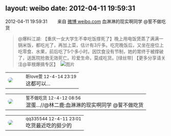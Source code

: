 layout: weibo
date: 2012-04-11 19:59:31
---
<meta name="referrer" content="no-referrer" />

2012-04-11 19:59:31  &nbsp;&nbsp;&nbsp;&nbsp;&nbsp;&nbsp; 来自 <a href="http://weibo.com/" rel="nofollow">微博 weibo.com</a>
血淋淋的现实啊同学 @誓不做吃货
>  @爆料江湖:  【重庆一女大学生不幸吃饭撑死了】晚上用电饭煲蒸了满满一锅米饭，都吃光了，再加上菜，估计有3斤多。吃完晚饭后，又坐在座位上吃零食、水果，前后吃了5个多小时。因饮食没有节制，她的胃终于被撑破了，送医院抢救无效死亡。珍爱生命，莫成吃货。[绿丝带] 【更多分享请关注@草根爆搞专区】      ​​​
>  ![图片](https://ww2.sinaimg.cn/large/7d9de694jw1drvf8gc4dsj.jpg)

<table style="width: 100%;">
  <tr>
    <td style="width: 40px;"><img style="border-radius:50%" src="https://tva3.sinaimg.cn/crop.0.0.180.180.50/6958d0e3jw1e8qgp5bmzyj2050050aa8.jpg?KID=imgbed,tva&Expires=1624466415&ssig=XCi7E3KcSg"></td>
    <td colspan="2"><small>昕love萱 12-4-14 23:19</small><br/>这都可以...</td>
  </tr>
</table>

<table style="width: 100%;">
  <tr>
    <td style="width: 40px;"><img style="border-radius:50%" src="https://tva1.sinaimg.cn/crop.0.0.640.640.50/86f7338fjw8edkav0whx0j20hs0hswfv.jpg?KID=imgbed,tva&Expires=1624466415&ssig=coXG15GHvd"></td>
    <td colspan="2"><small>誓不做吃货 12-4-12 08:56</small><br/>混蛋…//@林二鹿:血淋淋的现实啊同学 @誓不做吃货</td>
  </tr>
</table>

<table style="width: 100%;">
  <tr>
    <td style="width: 40px;"><img style="border-radius:50%" src="https://tva4.sinaimg.cn/crop.0.0.180.180.50/7d25944djw1e8qgp5bmzyj2050050aa8.jpg?KID=imgbed,tva&Expires=1624466415&ssig=mZ3oMVuBe3"></td>
    <td colspan="2"><small>qq335544 12-4-11 23:01</small><br/>吃货最近吃的挺少的</td>
  </tr>
</table>
